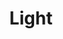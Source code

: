 ---
title: "Light"
index:
  - light
permalink: /spells/light/
tags:
  - Spell
  - Cantrip
  - Evocation
available_for:
  - Bard
  - Cleric
  - Sorcerer
  - Wizard
level: "Cantrip"
school: "Evocation"
range: "Touch"
comp:
  - V
  - M
material: "a firefly or phosphorescent moss."
duration: "1 Hour"
attack: "DEX Save"
description: |
  You touch one object that is no larger than 10 feet in any dimension. Until the spell ends, the object sheds bright light in a 20-foot radius and dim light for an additional 20 feet. The light can be colored as you like. Completely covering the object with something opaque blocks the light. The spell ends if you cast it again or dismiss it as an action.

  If you target an object held or worn by a hostile creature, that creature must succeed on a dexterity saving throw to avoid the spell.
excerpt: "You touch one object that is no larger than 10 feet in any dimension."
source: "Basic Rules"
---